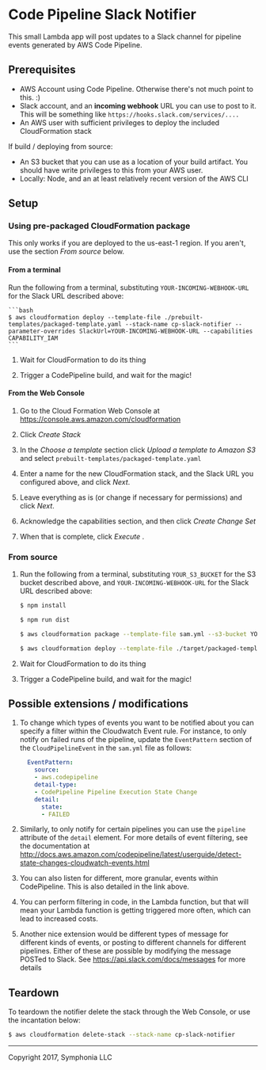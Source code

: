 # Code Pipeline Slack Notifier

This small Lambda app will post updates to a Slack channel for pipeline events generated by AWS Code Pipeline.

## Prerequisites

* AWS Account using Code Pipeline. Otherwise there's not much point to this. :)
* Slack account, and an **incoming webhook** URL you can use to post to it. This will be something like `https://hooks.slack.com/services/....`
* An AWS user with sufficient privileges to deploy the included CloudFormation stack

If build / deploying from source:

* An S3 bucket that you can use as a location of your build artifact. You should have write privileges to this
from your AWS user.
* Locally: Node, and an at least relatively recent version of the AWS CLI

## Setup

### Using pre-packaged CloudFormation package

This only works if you are deployed to the us-east-1 region. If you aren't, use the section _From source_ below.

#### From a terminal

Run the following from a terminal, substituting `YOUR-INCOMING-WEBHOOK-URL` for the Slack URL described above:

    ```bash
    $ aws cloudformation deploy --template-file ./prebuilt-templates/packaged-template.yaml --stack-name cp-slack-notifier --parameter-overrides SlackUrl=YOUR-INCOMING-WEBHOOK-URL --capabilities CAPABILITY_IAM
    ```

1. Wait for CloudFormation to do its thing

1. Trigger a CodePipeline build, and wait for the magic!

#### From the Web Console

1. Go to the Cloud Formation Web Console at https://console.aws.amazon.com/cloudformation

1. Click _Create Stack_

1. In the _Choose a template_ section click _Upload a template to Amazon S3_ and select `prebuilt-templates/packaged-template.yaml`

1. Enter a name for the new CloudFormation stack, and the Slack URL you configured above, and click _Next_.

1. Leave everything as is (or change if necessary for permissions) and click _Next_.

1. Acknowledge the capabilities section, and then click _Create Change Set_

1. When that is complete, click _Execute_ .

### From source

1. Run the following from a terminal, substituting `YOUR_S3_BUCKET` for the S3 bucket described above, and `YOUR-INCOMING-WEBHOOK-URL` for the Slack URL described above:

    ```bash
    $ npm install

    $ npm run dist

    $ aws cloudformation package --template-file sam.yml --s3-bucket YOUR_S3_BUCKET --output-template-file target/packaged-template.yaml

    $ aws cloudformation deploy --template-file ./target/packaged-template.yaml --stack-name cp-slack-notifier --parameter-overrides SlackUrl=YOUR-INCOMING-WEBHOOK-URL --capabilities CAPABILITY_IAM
    ```

1. Wait for CloudFormation to do its thing

1. Trigger a CodePipeline build, and wait for the magic!

## Possible extensions / modifications

1. To change which types of events you want to be notified about you can specify a filter within the
Cloudwatch Event rule. For instance, to only notify on failed runs of the pipeline, update the `EventPattern` section
of the `CloudPipelineEvent` in the `sam.yml` file as follows:

    ```yaml
      EventPattern:
        source:
        - aws.codepipeline
        detail-type:
        - CodePipeline Pipeline Execution State Change
        detail:
          state:
          - FAILED
    ```

1. Similarly, to only notify for certain pipelines you can use the `pipeline` attribute of the `detail` element.
For more details of event filtering, see the documentation at http://docs.aws.amazon.com/codepipeline/latest/userguide/detect-state-changes-cloudwatch-events.html

1. You can also listen for different, more granular, events within CodePipeline. This is also detailed in the link above.

1. You can perform filtering in code, in the Lambda function, but that will mean your Lambda function
is getting triggered more often, which can lead to increased costs.

1. Another nice extension would be different types of message for different kinds of events, or posting to different channels for different pipelines. Either of these are possible by modifying the message POSTed to Slack. See https://api.slack.com/docs/messages for more details

## Teardown

To teardown the notifier delete the stack through the Web Console, or use the incantation below:

```bash
$ aws cloudformation delete-stack --stack-name cp-slack-notifier
```

-----
Copyright 2017, Symphonia LLC
